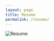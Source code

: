 ```yaml
---
layout: page
title: Resume
permalink: /resume/
---
```


![Resume](https://drive.google.com/file/d/13WLxd9a-geaMGWHT_ati2sgMfu9uOprh/view?usp=sharing)